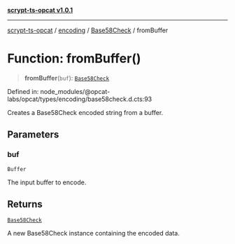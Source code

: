 [**scrypt-ts-opcat v1.0.1**](../../../../../README.md)

***

[scrypt-ts-opcat](../../../../../README.md) / [encoding](../../../README.md) / [Base58Check](../README.md) / fromBuffer

# Function: fromBuffer()

> **fromBuffer**(`buf`): [`Base58Check`](../../../classes/Base58Check.md)

Defined in: node\_modules/@opcat-labs/opcat/types/encoding/base58check.d.cts:93

Creates a Base58Check encoded string from a buffer.

## Parameters

### buf

`Buffer`

The input buffer to encode.

## Returns

[`Base58Check`](../../../classes/Base58Check.md)

A new Base58Check instance containing the encoded data.
